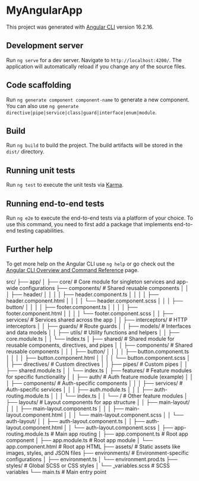 # MyAngularApp

This project was generated with [Angular CLI](https://github.com/angular/angular-cli) version 16.2.16.

## Development server

Run `ng serve` for a dev server. Navigate to `http://localhost:4200/`. The application will automatically reload if you change any of the source files.

## Code scaffolding

Run `ng generate component component-name` to generate a new component. You can also use `ng generate directive|pipe|service|class|guard|interface|enum|module`.

## Build

Run `ng build` to build the project. The build artifacts will be stored in the `dist/` directory.

## Running unit tests

Run `ng test` to execute the unit tests via [Karma](https://karma-runner.github.io).

## Running end-to-end tests

Run `ng e2e` to execute the end-to-end tests via a platform of your choice. To use this command, you need to first add a package that implements end-to-end testing capabilities.

## Further help

To get more help on the Angular CLI use `ng help` or go check out the [Angular CLI Overview and Command Reference](https://angular.io/cli) page.


src/
├── app/
│   ├── core/                    # Core module for singleton services and app-wide configurations
        ├── components/         # Shared reusable components
│   │   │   ├── header/
│   │   │   │   ├── header.component.ts
│   │   │   │   ├── header.component.html
│   │   │   │   └── header.component.scss
│   │   │   ├── button/
│   │   │   │   ├── footer.component.ts
│   │   │   │   ├── footer.component.html
│   │   │   │   └── footer.component.scss
│   │   ├── services/           # Services shared across the app
│   │   ├── interceptors/       # HTTP interceptors
│   │   ├── guards/             # Route guards
│   │   ├── models/             # Interfaces and data models
│   │   ├── utils/              # Utility functions and helpers
│   │   ├── core.module.ts
│   │   └── index.ts
│   ├── shared/                 # Shared module for reusable components, directives, and pipes
│   │   ├── components/         # Shared reusable components
│   │   │   ├── button/
│   │   │   │   ├── button.component.ts
│   │   │   │   ├── button.component.html
│   │   │   │   └── button.component.scss
│   │   ├── directives/         # Custom directives
│   │   ├── pipes/              # Custom pipes
│   │   ├── shared.module.ts
│   │   └── index.ts
│   ├── features/               # Feature modules for specific functionality
│   │   ├── auth/               # Auth feature module (example)
│   │   │   ├── components/     # Auth-specific components
│   │   │   ├── services/       # Auth-specific services
│   │   │   ├── auth.module.ts
│   │   │   ├── auth-routing.module.ts
│   │   │   └── index.ts
│   │   └── <other features>/   # Other feature modules
│   ├── layouts/                # Layout components for app structure
│   │   ├── main-layout/
│   │   │   ├── main-layout.component.ts
│   │   │   ├── main-layout.component.html
│   │   │   └── main-layout.component.scss
│   │   └── auth-layout/
│   │       ├── auth-layout.component.ts
│   │       ├── auth-layout.component.html
│   │       └── auth-layout.component.scss
│   ├── app-routing.module.ts   # Main app routing
│   ├── app.component.ts        # Root app component
│   ├── app.module.ts           # Root app module
│   └── app.component.html      # Root app HTML
├── assets/                     # Static assets like images, styles, and JSON files
├── environments/               # Environment-specific configurations
│   ├── environment.ts
│   └── environment.prod.ts
├── styles/                     # Global SCSS or CSS styles
│   └── _variables.scss         # SCSS variables
└── main.ts                     # Main entry point
